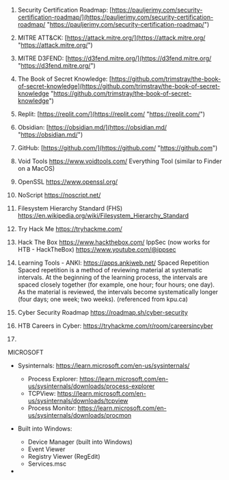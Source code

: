 1. Security Certification Roadmap: 
   [https://pauljerimy.com/security-certification-roadmap/](https://pauljerimy.com/security-certification-roadmap/ "https://pauljerimy.com/security-certification-roadmap/")
   
2. MITRE ATT&CK: 
   [https://attack.mitre.org/](https://attack.mitre.org/ "https://attack.mitre.org/")
   
3. MITRE D3FEND: 
   [https://d3fend.mitre.org/](https://d3fend.mitre.org/ "https://d3fend.mitre.org/")
   
4. The Book of Secret Knowledge: 
   [https://github.com/trimstray/the-book-of-secret-knowledge](https://github.com/trimstray/the-book-of-secret-knowledge "https://github.com/trimstray/the-book-of-secret-knowledge")
   
5. Replit: 
   [https://replit.com/](https://replit.com/ "https://replit.com/")
   
6. Obsidian: 
   [https://obsidian.md/](https://obsidian.md/ "https://obsidian.md/") 
   
7. GitHub:
   [https://github.com/](https://github.com/ "https://github.com")
   
8. Void Tools
   https://www.voidtools.com/
	   Everything Tool (similar to Finder on a MacOS)
	   
9. OpenSSL
   https://www.openssl.org/
   
10. NoScript
    https://noscript.net/
    
11. Filesystem Hierarchy Standard (FHS)
    https://en.wikipedia.org/wiki/Filesystem_Hierarchy_Standard
    
12. Try Hack Me
	https://tryhackme.com/
	
13. Hack The Box
	https://www.hackthebox.com/
	IppSec (now works for HTB - HackTheBox)
	https://www.youtube.com/@ippsec
	
14. Learning Tools - ANKI:
    https://apps.ankiweb.net/
    Spaced Repetition
    Spaced repetition is a method of reviewing material at systematic intervals. At the beginning of the learning process, the intervals are spaced closely together (for example, one hour; four hours; one day). As the material is reviewed, the intervals become systematically longer (four days; one week; two weeks). (referenced from kpu.ca)
    
15. Cyber Security Roadmap
	https://roadmap.sh/cyber-security

16. HTB Careers in Cyber:
    https://tryhackme.com/r/room/careersincyber
    
17. 


MICROSOFT

- Sysinternals: 
  https://learn.microsoft.com/en-us/sysinternals/
	- Process Explorer: https://learn.microsoft.com/en-us/sysinternals/downloads/process-explorer
	- TCPView: https://learn.microsoft.com/en-us/sysinternals/downloads/tcpview
	- Process Monitor: https://learn.microsoft.com/en-us/sysinternals/downloads/procmon
	  
- Built into Windows:
	- Device Manager (built into Windows)
	- Event Viewer
	- Registry Viewer (RegEdit)
	- Services.msc
- 
	  
   
   
   


